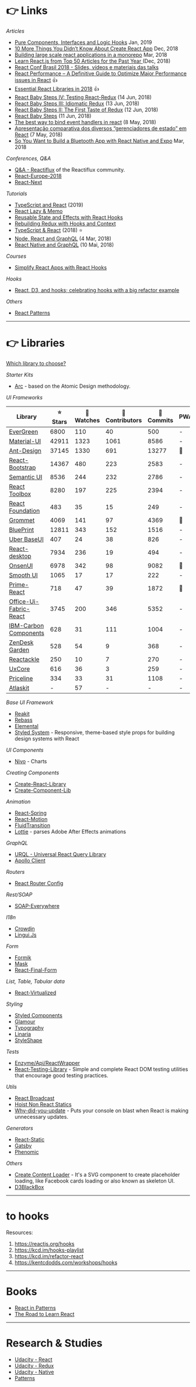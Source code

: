 # 👉 Links

*Articles*

- [Pure Components, Interfaces and Logic Hooks](https://medium.com/reactbrasil/pure-components-interfaces-and-logic-hooks-84c9ae4d8805) Jan, 2019
- [10 More Things You Didn’t Know About Create React App](https://www.telerik.com/blogs/10-more-things-you-didnt-know-create-react-app) Dec, 2018
- [Building large scale react applications in a monorepo](https://medium.com/@luisvieira_gmr/building-large-scale-react-applications-in-a-monorepo-91cd4637c131) Mar, 2018
- [Learn React.js from Top 50 Articles for the Past Year ](https://medium.com/@Mybridge/learn-react-js-from-top-50-articles-for-the-past-year-v-2019-baaacfc521c) (Dec, 2018)
- [React Conf Brasil 2018 - Slides, vídeos e materiais das talks](https://github.com/react-brasil/reactconfbr/issues/23)
- [React Performance – A Definitive Guide to Optimize Major Performance issues in React](https://www.simform.com/react-performance/) :thumbsup:
- [Essential React Libraries in 2018](https://www.robinwieruch.de/essential-react-libraries-framework/) :thumbsup:
- [React Baby Steps IV: Testing React-Redux](https://x-team.com/blog/testing-react-redux/) (14 Jun, 2018)
- [React Baby Steps III: Idiomatic Redux](https://x-team.com/blog/idiomatic-redux/) (13 Jun, 2018)
- [React Baby Steps II: The First Taste of Redux](https://x-team.com/blog/first-taste-of-redux) (12 Jun, 2018)
- [React Baby Steps](https://x-team.com/blog/react-baby-steps/) (11 Jun, 2018)
- [The best way to bind event handlers in react](https://medium.freecodecamp.org/the-best-way-to-bind-event-handlers-in-react-282db2cf1530) (8 May, 2018)
- [Apresentação comparativa dos diversos “gerenciadores de estado” em React](https://hackernoon.com/the-react-state-museum-a278c726315) (7 May, 2018)
- [So You Want to Build a Bluetooth App with React Native and Expo](https://blog.expo.io/so-you-want-to-build-a-bluetooth-app-with-react-native-and-expo-6ea6a31a151d) Mar, 2018

*Conferences, Q&A*

- [Q&A - Reactiflux](https://www.reactiflux.com/transcripts/) of the Reactiflux community.
- [React-Europe-2018](https://www.youtube.com/channel/UCorlLn2oZfgOJ-FUcF2eZ1A)
- [React-Next](https://react-next.com)

*Tutorials*

- [TypeScript and React](https://fettblog.eu/typescript-react/) (2019)
- [React Lazy & Memo](https://medium.com/@oieduardorabelo/react-o-que-%C3%A9-react-lazy-e-react-memo-b50de5185576)
- [Reusable State and Effects with React Hooks](https://egghead.io/courses/reusable-state-and-effects-with-react-hooks)
- [Rebuilding Redux with Hooks and Context](https://medium.com/maxime-heckel/rebuilding-redux-with-hooks-and-context-e16b59faf51c)
- [TypeScript & React](https://fettblog.eu/typescript-react/) (2018) ⭐
- [Node, React and GraphQL](https://blog.dmatoso.com/fullstack-node-react-graphql-introducao-2c2f18c757c4) (4 Mar, 2018)
- [React Native and GraphQL](https://www.youtube.com/watch?v=Jfisid9326c&feature=youtu.be) (10 Mai, 2018)

*Courses*

- [Simplify React Apps with React Hooks](https://egghead.io/courses/simplify-react-apps-with-react-hooks)

*Hooks*

- [React, D3, and hooks; celebrating hooks with a big refactor example](https://www.youtube.com/watch?v=q5xxyGwTxZs)

*Others*

- [React Patterns](https://reactpatterns.com/)

---

# 👉 Libraries

[Which library to choose?](https://devarchy.com/react)

*Starter Kits*
- [Arc](https://arc.js.org/) - based on the Atomic Design methodology.

*UI Frameworks*

Library | ⭐ Stars | 👀 Watches  | 👷 Contributors | 📃 Commits | PWA   |
--------|-----------|-------------|----------------|-------------|--------|
[EverGreen](https://github.com/segmentio/evergreen) | 6800 | 110 | 40 | 500 | - |
[Material-UI](https://github.com/mui-org/material-ui) | 42911 | 1323 | 1061 | 8586 | - |
[Ant-Design](https://github.com/ant-design/ant-design) | 37145 | 1330 | 691 | 13277 | 📱 |
[React-Bootstrap](https://github.com/react-bootstrap/react-bootstrap) | 14367 | 480 | 223 | 2583 | - |
[Semantic UI](https://github.com/Semantic-Org/Semantic-UI-React) | 8536 | 244 | 232 | 2786 | - |
[React Toolbox](https://github.com/react-toolbox/react-toolbox/) | 8280 | 197 | 225 | 2394 | - |
[React Foundation](https://github.com/digiaonline/react-foundation) | 483 | 35 | 15 | 249 | - |
[Grommet](https://github.com/grommet/grommet) | 4069 | 141 | 97 | 4369 | 📱 |
[BluePrint](https://github.com/palantir/blueprint) | 12811 | 343 | 152 | 1516 | - |
[Uber BaseUI](https://github.com/uber-web/baseui) | 407 | 24 | 38 | 826 | - |
[React-desktop](https://github.com/gabrielbull/react-desktop) | 7934 | 236 | 19 | 494 | - |
[OnsenUI](https://github.com/OnsenUI/OnsenUI) | 6978 | 342 | 98 | 9082 | 📱 |
[Smooth UI](https://github.com/smooth-code/smooth-ui) | 1065 | 17 | 17 | 222 | - |
[Prime-React](https://github.com/primefaces/primereact) | 718 | 47 | 39 | 1872 | 📱 |
[Office-Ui-Fabric-React](https://github.com/OfficeDev/office-ui-fabric-react) | 3745 | 200 | 346 | 5352  | - |
[IBM-Carbon Components](https://github.com/ibm/carbon-components-react) | 628 | 31 | 111 | 1004 | - |
[ZenDesk Garden](https://github.com/zendeskgarden/react-components) | 528 | 54 | 9 | 368 | - |
[Reactackle](https://github.com/bcrumbs/reactackle) | 250 | 10 | 7 | 270 | - |
[UxCore](https://github.com/uxcore/uxcore) | 616 | 36 | 3 | 259 | - |
[Priceline](https://github.com/pricelinelabs/design-system) | 334 | 33 | 31 | 1108 | - |
[Atlaskit](https://bitbucket.org/atlassian/atlaskit-mk-2) | - | 57 |- | - | - |

*Base UI Framework*

- [Reakit](https://github.com/reakit/reakit)
- [Rebass](https://github.com/rebassjs/rebass)
- [Elemental](https://github.com/elementalui/elemental)
- [Styled System](https://github.com/jxnblk/styled-system) - Responsive, theme-based style props for building design systems with React

*UI Components*

- [Nivo](https://nivo.rocks/) - Charts

*Creating Components*

- [Create-React-Library](https://github.com/transitive-bullshit/create-react-library)
- [Create-Component-Lib](https://github.com/aakashns/create-component-lib)

*Animation*

- [React-Spring](https://github.com/drcmda/react-spring)
- [React-Motion](https://github.com/chenglou/react-motion)
- [FluidTransition](https://github.com/fram-x/FluidTransitions)
- [Lottie](http://airbnb.io/lottie/) - parses Adobe After Effects animations

*GraphQL*

- [URQL - Universal React Query Library](https://github.com/FormidableLabs/urql)
- [Apollo Client](https://github.com/apollographql/apollo-client)

*Routers*

- [React Router Config](https://github.com/ReactTraining/react-router/tree/master/packages/react-router-config)

*Rest/SOAP*

- [SOAP-Everywhere](https://www.npmjs.com/package/soap-everywhere)

*I18n*

- [Crowdin](https://crowdin.com/)
- [Lingui.Js](https://lingui.js.org/)

*Form*

- [Formik](https://github.com/jaredpalmer/formik)
- [Mask](https://github.com/text-mask/text-mask/)
- [React-Final-Form](https://github.com/final-form/react-final-form)

*List, Table, Tabular data*

- [React-Virtualized](https://github.com/bvaughn/react-virtualized)

*Styling*

- [Styled Components](https://www.styled-components.com/)
- [Glamour](https://github.com/threepointone/glamor)
- [Typography](https://github.com/kyleamathews/typography.js)
- [Linaria](https://linaria.now.sh/)
- [StyleShape](https://github.com/renatorib/styleshape)

*Tests*

- [Enzyme/Api/ReactWrapper](https://github.com/airbnb/enzyme/tree/master/docs/api/ReactWrapper)
- [React-Testing-Library](https://github.com/kentcdodds/react-testing-library) - Simple and complete React DOM testing utilities that encourage good testing practices.

*Utils*

- [React Broadcast](https://github.com/ReactTraining/react-broadcast)
- [Hoist Non React Statics](https://github.com/mridgway/hoist-non-react-statics)
- [Why-did-you-update](https://github.com/maicki/why-did-you-update) - Puts your console on blast when React is making unnecessary updates.

*Generators*

- [React-Static](https://react-static.js.org/)
- [Gatsby](https://github.com/gatsbyjs/gatsby)
- [Phenomic](https://github.com/phenomic/phenomic)

*Others*

- [Create Content Loader](https://github.com/danilowoz/create-content-loader) - It's a SVG component to create placeholder loading, like Facebook cards loading or also known as skeleton UI.
- [D3BlackBox](https://github.com/Swizec/d3blackbox)

---

# to hooks

Resources:

1. https://reactjs.org/hooks
2. https://kcd.im/hooks-playlist
3. https://kcd.im/refactor-react
4. https://kentcdodds.com/workshops/hooks

---

# Books

- [React in Patterns](https://github.com/krasimir/react-in-patterns)
- [The Road to Learn React](https://leanpub.com/the-road-to-learn-react)

---

# Research & Studies

  * [Udacity - React](react/udacity-1-react.md)
  * [Udacity - Redux](react/udacity-2-redux.md)
  * [Udacity - Native](react/udacity-3-native.md)
  * [Patterns](react/react-patterns.md)
